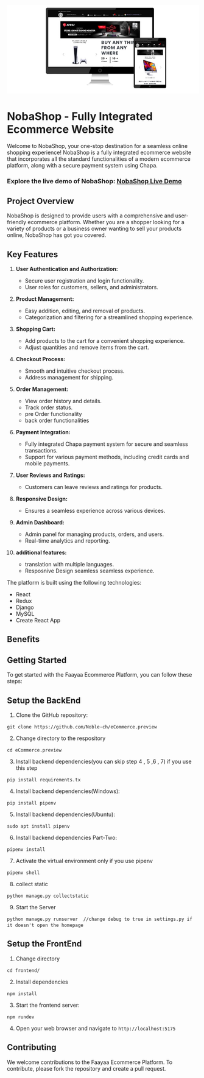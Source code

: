 ![NobaShop Preview](Screenshot_from_2024-01-13_19-27-47-removebg-preview.png)

# NobaShop - Fully Integrated Ecommerce Website

Welcome to NobaShop, your one-stop destination for a seamless online shopping experience! NobaShop is a fully integrated ecommerce website that incorporates all the standard functionalities of a modern ecommerce platform, along with a secure payment system using Chapa.

### Explore the live demo of NobaShop: [NobaShop Live Demo](https://nobashop.vercel.app)


## Project Overview

NobaShop is designed to provide users with a comprehensive and user-friendly ecommerce platform. Whether you are a shopper looking for a variety of products or a business owner wanting to sell your products online, NobaShop has got you covered.

## Key Features

1. **User Authentication and Authorization:**
   - Secure user registration and login functionality.
   - User roles for customers, sellers, and administrators.

2. **Product Management:**
   - Easy addition, editing, and removal of products.
   - Categorization and filtering for a streamlined shopping experience.

3. **Shopping Cart:**
   - Add products to the cart for a convenient shopping experience.
   - Adjust quantities and remove items from the cart.

4. **Checkout Process:**
   - Smooth and intuitive checkout process.
   - Address management for shipping.

5. **Order Management:**
   - View order history and details.
   - Track order status.
   - pre Order functionality
   - back order functionalities

6. **Payment Integration:**
   - Fully integrated Chapa payment system for secure and seamless transactions.
   - Support for various payment methods, including credit cards and mobile payments.

7. **User Reviews and Ratings:**
   - Customers can leave reviews and ratings for products.

8. **Responsive Design:**
   - Ensures a seamless experience across various devices.

9. **Admin Dashboard:**
   - Admin panel for managing products, orders, and users.
   - Real-time analytics and reporting.
9. **additional features:**
   - translation with multiple languages.
   - Resposnive Design seamless seamless experience.
  

The platform is built using the following technologies:

- React
- Redux
- Django
- MySQL
- Create React App

## Benefits

## Getting Started

To get started with the Faayaa Ecommerce Platform, you can follow these steps:


## Setup the BackEnd



1. Clone the GitHub repository:

```
git clone https://github.com/Noble-ch/eCommerce.preview

```
2. Change directory to the respository
```
cd eCommerce.preview
```
3. Install backend dependencies(you can skip step 4 , 5 ,6 , 7) if you use this step
```
pip install requirements.tx
```
4. Install backend dependencies(Windows):
  
```
pip install pipenv
```
5. Install backend dependencies(Ubuntu):
  
```
sudo apt install pipenv
```
6. Install backend dependencies Part-Two:
  
```
pipenv install
```

7. Activate the virtual environment only if you use pipenv
```
pipenv shell
```
8. collect static
```
python manage.py collectstatic   
```
9. Start the Server
```
python manage.py runserver  //change debug to true in settings.py if it doesn't open the homepage
```


## Setup the FrontEnd

1. Change directory

```
cd frontend/
```
2. Install dependencies

```
npm install
```

3. Start the frontend server:

```
npm rundev
```

4. Open your web browser and navigate to `http://localhost:5175`

## Contributing

We welcome contributions to the Faayaa Ecommerce Platform. To contribute, please fork the repository and create a pull request.

